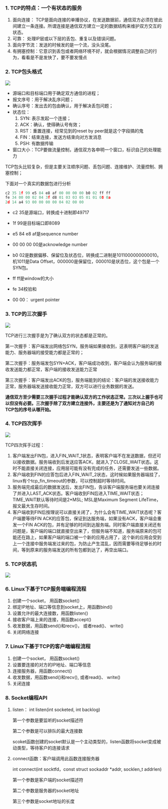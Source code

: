 ### 1. TCP的特点：一个有状态的服务

1. 面向连接： TCP是面向连接的单播协议，在发送数据前，通信双方必须在彼此间建立一条连接。所谓连接是通信双方建立一定的数据结构来维护双方交互的状态。
2. 可靠： 处理IP层或以下层的丢包、重复以及错误问题。
3. 面向字节流：发送的时候发的是一个流，没头没尾。
4. 有拥塞控制：它意识到丢包或者网络环境不好，就会根据情况调整自己的行为，看看是不是发快了，要不要发慢点



### 2. TCP包头格式

![](./picture/tcp_package_head.png)

+ 源端口和目标端口用于确定双方通信的进程；
+ 报文序号：用于解决乱序问题；
+ 确认序号：发出去的包由确认，用于解决丢包问题；
+ 状态位：
  1. SYN: 表示发起一个连接；
  2. ACK：确认，使得确认号有效；
  3. RST：重置连接，经常见到的reset by peer就是这个字段搞的鬼
  4. FIN：结束连接，发送方结束向对方发消息
  5. PSH: 有数据传输
+ 窗口大小：TCP要做流量控制，通信双方各申明一个窗口，标识自己的处理能力

TCP包头比较复杂，但是主要关注顺序问题、丢包问题、连接维护、流量控制、拥塞控制；

下面对一个真实的数据包进行分析

```C
c2 35 1f 99 e5 84 e8 af 00 00 00 00 b0 02 ff ff
fe 34 00 00 02 04 3f d8 01 03 03 05 01 01 08 0a
2d 14 a4 93 00 00 00 00 04 02 00 00
```

+ c2 35是源端口，转换成十进制即49717

+ 1f 99是目标端口即8089

+ e5 84 e8 af是sequence number

+ 00 00 00 00是acknowledge number

+ b0 02是数据偏移、保留位及状态位，转换成二进制是1011000000000010。机1011是Data Offset，000000是保留位，000010是状态位，这个包是一个SYN包。

+ ff ff是window的大小

+ fe 34校验和

+ 00 00： urgent pointer

  

### 3. TCP的三次握手

![](./picture/tcp-shake.png)



TCP进行三次握手是为了确认双方的状态都是正常的。

第一次握手：客户端发出网络包SYN，服务端如果接收到，这表明客户端的发送能力、服务器端的接受能力都是正常的；

第二次握手：服务端发包SYN+ACK，客户端成功收到，客户端会认为服务端的接收发送能力都正常，客户端的接收发送能力正常

第三次握手：客户端发出ACK的包，服务端能到的结论：客户端的发送接收能力正常，服务器端发送接收能力正常，双方可以进行业务数据的发送。

**通信双方至少需要三次握手过程才能确认双方的工作状态正常。三次以上握手也可以但没有必要。**三次握手除了双方建立连接外，主要还是为了**通知对方自己的TCP包的序号从哪开始。**

### 4. TCP四次挥手

![](./picture/tcp-bye-shake.png)



TCP四次挥手过程：

1. 客户端发出FIN包，进入FIN_WAIT_1状态，表明客户端不在发送数据，但还可以接收数据。服务端收到后发送应答ACK，就进入了CLOSE_WAIT状态。这时不能直接关闭连接，应用层可能有没有完成的任务，还需要发送一些数据。
2. 客户端收到FIN的应答包后进入FIN_WAIT_2状态，这时候如果服务器端挂了，linux有个tcp_fin_timeout的参数，可以控制超时等待时间。
3. 服务端完成最后的数据发送后，发出FIN包，告诉客户端服务端也要关闭连接了并进入LAST_ACK状态。客户端收到FIN后进入TIME_WAIT状态；TIME_WAIT默认等待时间是2*MSL; MSL是Maximum Segment LifeTime， 报文最大生存时间。
4. 客户端收到FIN后按理说可以直接关闭了，为什么会有TIME_WAIT状态呢？客户端要等待FIN ACK的应答包，保证到达服务端，如果没有ACK，客户端会重发一个FIN ACK的包，并有足够的时间到达服务端。同时客户端直接关闭还有问题是，客户端的端口就直接空出来了，但服务端不知道，服务端原来的包可能还在路上，如果客户端的端口被一个新的应用占用了，这个新的应用会受到上一个连接中服务端发过来的包，为防止产生混乱，因而需要等待足够长的时间，等到原来的服务端发送的所有包都到达了，再空出端口。



### 5. TCP状态机

![](./picture/tcp_state_m)



### 6. Linux下基于TCP服务端编程流程

1. 创建一个socket， 用函数socket()
2. 绑定IP地址、端口等信息到socket上，用函数bind()
3. 设置允许的最大连接数，用函数listen()
4. 接收客户端上来的连接，用函数accept()
5. 收发数据，用函数send()和recv()， 或者read()、 write()
6. 关闭网络连接



### 7. Linux下基于TCP的客户端编程流程

1. 创建一个socket， 用函数socket()
2. 设置要连接的对方的IP地址、端口等信息
3. 连接服务器，用函数connect()
4. 收发数据，用函数send()和recv(), 或者read()、 write()
5. 关闭连接



### 8. Socket编程API

1. listen： int listen(int socketed, int backlog)

   第一个参数是要监听的socket描述符

   第二个参数是可以排队的最大连接数

   scoket函数创建的socket默认是一个主动类型的，listen函数将socket变成被动类型，等待客户的连接请求

2. connect函数：客户端调用此函数连接服务器

   int connect(int socktfd，const struct sockaddr *addr, socklen_t addrlen)

   第一个参数是客户端的socket描述符

   第二个参数是服务器的socket地址

   第三个参数是socket地址的长度

   






































